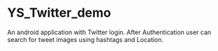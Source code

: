 # YS_Twitter_demo
An android application with Twitter login. After Authentication user can search for tweet images using hashtags and Location.
